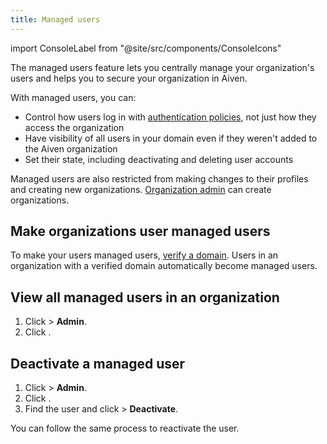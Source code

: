 ```yaml
---
title: Managed users
---
```


import ConsoleLabel from "@site/src/components/ConsoleIcons"

The managed users feature lets you centrally manage your organization's users and helps you to secure your organization in Aiven.

With managed users, you can:

- Control how users log in with [authentication policies](/docs/platform/howto/set-authentication-policies),
  not just how they access the organization
- Have visibility of all users in your domain even if they weren't added to the Aiven
  organization
- Set their state, including deactivating and deleting user accounts

Managed users are also restricted from making changes to their profiles and creating new
organizations.
[Organization admin](/docs/platform/concepts/permissions#organization-roles-and-permissions)
can create organizations.

## Make organizations user managed users

To make your users managed users, [verify a domain](/docs/platform/howto/manage-domains).
Users in an organization with a verified domain automatically become managed users.

## View all managed users in an organization

1.  Click <ConsoleLabel name="userinformation"/> > **Admin**.
1.  Click <ConsoleLabel name="users"/>.

## Deactivate a managed user

1.  Click <ConsoleLabel name="userinformation"/> > **Admin**.
1.  Click <ConsoleLabel name="users"/>.
1.  Find the user and click <ConsoleLabel name="actions"/> > **Deactivate**.

You can follow the same process to reactivate the user.
